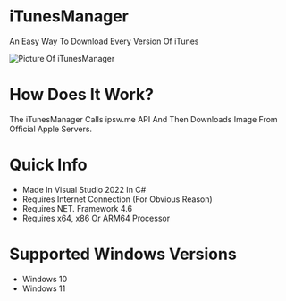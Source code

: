 # iTunesManager
An Easy Way To Download Every Version Of iTunes

![Picture Of iTunesManager](https://github.com/CocoanixDev/iTunesManager/assets/64637120/ef42b658-9538-4c5e-98b0-e8b5d993bf2c)

# How Does It Work?
The iTunesManager Calls ipsw.me API And Then Downloads Image From Official Apple Servers.

# Quick Info
- Made In Visual Studio 2022 In C#
- Requires Internet Connection (For Obvious Reason) 
- Requires NET. Framework 4.6
- Requires x64, x86 Or ARM64 Processor
# Supported Windows Versions
- Windows 10
- Windows 11



